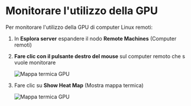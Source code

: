 # <a name="monitoring-gpu-utilization"></a>Monitorare l'utilizzo della GPU
Per monitorare l'utilizzo della GPU di computer Linux remoti:

1. In **Esplora server** espandere il nodo **Remote Machines** (Computer remoti)
2. **Fare clic con il pulsante destro del mouse**  sul computer remoto che s vuole monitorare
    
    ![Mappa termica GPU](media\monitor-gpu\gpu-heatmap-0.png)

2. Fare clic su **Show Heat Map** (Mostra mappa termica)
    
    ![Mappa termica GPU](media\monitor-gpu\heatmap.png)
    